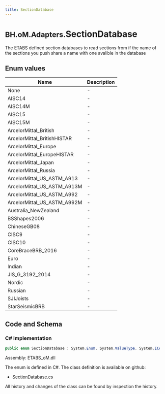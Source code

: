 ```yaml
---
title: SectionDatabase
---
```


# <small>BH.oM.Adapters.</small>**SectionDatabase**

The ETABS defined section databases to read sections from if the name of the sections you push share a name with one avalible in the database

## Enum values

| Name            | Description                                                    |
|-----------------|----------------------------------------------------------------|
| None |  -  |
| AISC14 |  -  |
| AISC14M |  -  |
| AISC15 |  -  |
| AISC15M |  -  |
| ArcelorMittal_British |  -  |
| ArcelorMittal_BritishHISTAR |  -  |
| ArcelorMittal_Europe |  -  |
| ArcelorMittal_EuropeHISTAR |  -  |
| ArcelorMittal_Japan |  -  |
| ArcelorMittal_Russia |  -  |
| ArcelorMittal_US_ASTM_A913 |  -  |
| ArcelorMittal_US_ASTM_A913M |  -  |
| ArcelorMittal_US_ASTM_A992 |  -  |
| ArcelorMittal_US_ASTM_A992M |  -  |
| Australia_NewZealand |  -  |
| BSShapes2006 |  -  |
| ChineseGB08 |  -  |
| CISC9 |  -  |
| CISC10 |  -  |
| CoreBraceBRB_2016 |  -  |
| Euro |  -  |
| Indian |  -  |
| JIS_G_3192_2014 |  -  |
| Nordic |  -  |
| Russian |  -  |
| SJIJoists |  -  |
| StarSeismicBRB |  -  |


## Code and Schema

### C# implementation

``` C# title="C#"
public enum SectionDatabase : System.Enum, System.ValueType, System.IComparable, System.ISpanFormattable, System.IFormattable, System.IConvertible
```

Assembly: ETABS_oM.dll

The enum is defined in C#. The class definition is available on github:

- [SectionDatabase.cs](https://github.com/BHoM/ETABS_Toolkit/blob/develop/ETABS_oM/Enums\SectionDatabase.cs)

All history and changes of the class can be found by inspection the history.
